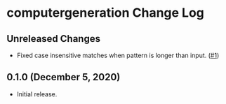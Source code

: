 # computergeneration Change Log

## Unreleased Changes
- Fixed case insensitive matches when pattern is longer than input. ([#1][issue-1])

[issue-1]: https://github.com/LPGhatguy/computergeneration/issues/1

## 0.1.0 (December 5, 2020)
- Initial release.
